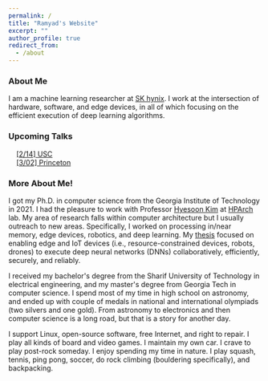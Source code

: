```yaml
---
permalink: /
title: "Ramyad's Website"
excerpt: ""
author_profile: true
redirect_from:
  - /about
---
```

### About Me

I am a machine learning researcher at [SK hynix](http://www.skhynix.com/). I work at the intersection of hardware, software, and edge devices, in all of which focusing on the efficient execution of deep learning algorithms.

### Upcoming Talks
&nbsp;&nbsp;&nbsp; [[2/14] USC](https://minghsiehece.usc.edu/event/?event=102812)  
&nbsp;&nbsp;&nbsp; [[3/02] Princeton](https://ece.princeton.edu/events/dealing-data-deluge-edge-systems)

### More About Me!

I got my Ph.D. in computer science from the Georgia Institute of Technology in 2021. I had the pleasure to work with Professor [Hyesoon Kim](https://www.cc.gatech.edu/~hyesoon/) at [HPArch](http://hparch.gatech.edu) lab. My area of research falls within computer architecture but I usually outreach to new areas. Specifically, I worked on processing in/near memory, edge devices, robotics, and deep learning. My [thesis](http://hdl.handle.net/1853/64765) focused on enabling edge and IoT devices (i.e., resource-constrained devices, robots, drones) to execute deep neural networks (DNNs) collaboratively, efficiently, securely, and reliably.  

I received my bachelor's degree from the Sharif University of Technology in electrical engineering, and my master's degree from Georgia Tech in computer science. I spend most of my time in high school on astronomy, and ended up with couple of medals in national and international olympiads (two silvers and one gold). From astronomy to electronics and then computer science is a long road, but that is a story for another day.  

I support Linux, open-source software, free Internet, and right to repair. I play all kinds of board and video games. I maintain my own car. I crave to play post-rock someday. I enjoy spending my time in nature. I play squash, tennis, ping pong, soccer, do rock climbing (bouldering specifically), and backpacking.


<!-- ## News
* _[Nov'20]_ Our paper titled Quantifying the Design-Space Tradeoffs in Autonomous Drones has been accepted to [ASPLOS'21](https://asplos-conference.org/).

* _[Oct'20]_ Our paper about intelligent accelerating sparse gathering for scaling recommendation systems is accepted to [HPCA'21](https://hpca-conf.org/2021/).

* _[Aug'20]_ Our paper about scalable systolic array implementation for deep learning is accepted to [ICCD'20](https://www.iccd-conf.com/Home.html).

* _[April'20]_ __CS 4290 (Summer20)__: I am teaching high-performance computer architecture this summer. You can check the [website](https://www.cc.gatech.edu/~rhadidi6/cs4290-2020/index.html). Feel free to shot me an email if you have any questions.

* _[Mar'20]_ __PiZeroW__: I built a Pi Zero temperature monitoring with a webserver plus a Network-Wide ad Blocker, you can find the code [here](https://github.com/ramyadhadidi/pi_sensor_webserver). Interesting that with a single core my PiZero can run two webservers (pi-hole + dash), a DNS resolver with 2M domains on the blacklist updated every day, and a temperature logger with OLED updating every 30 seconds. However, people still rely on remote servers to do these simple tasks.

* _[Mar'20]_ Our paper about systolic array implementation for deep learning is accepted to [FCCM'20](https://www.fccm.org/).

* _[Feb'20]_ We have two new works on drones one at [CogArch](http://cogarch-workshop.org/) workshop, another at [ISPASS](https://www.ispass.org/) as a poster.

* _[Feb'20]_ Our paper about efficient SLAM implementation is accepted to [DAC'20](https://www.dac.com/).

* _[Jan'20]_ My paper got accepted to [IoT Journal](http://ieee-iotj.org/).

* _[Dec'19]_ __HpArch Undergraduate Research__ [website](http://hparch.gatech.edu/undergraduate_research/) is up!
  Check [Drone Demo](http://www.youtube.com/watch?v=3EmQX5hJeWg) and [Robots Demo](http://www.youtube.com/watch?v=rUPnl4SnMRQ).

* _[Nov'19]_ Excited that papers that I have helped with have been accepted to __HPCA__, __ASPLOS__, and __DATE__, [publication](https://ramyadhadidi.github.io/publications/).

* _[Nov'19]_ __IISWC'19 Best Paper Nominee__: Our paper about characterizing edge devices for DNN execution is in the best paper session. Check publication list for the paper and [EdgeBench](http://hparch.gatech.edu/edgeBench).

* _[Oct'19]_ __SRC Bronze Winner ESWEEK'19__: Nima won SRC Bronze Winner at ESWEEK for his paper about _SLAM Performance on Embedded Robots_! Check the publication list for the paper.

* _[Sep'19]_ __FPL'19 Demo__: Check our demo [here](http://hparch.gatech.edu/fpl19).

* _[April'19]_ __Undergraduate Research__: I am looking for undergraduates to work with me in our group. My research covers interdisciplinary areas: Architecture, robotics, ML, and systems. Any skill in EE and CS would be a good starting point to join us. We always try to find venues for our undergraduates to publish their work. Please send me an email if you are interested or if you want more about the projects. You will be working with [Hyesoon](https://www.cc.gatech.edu/~hyesoon/), [Jiashen](https://jiashenc.github.io/cv/), and me. Current [list](https://ramyadhadidi.github.io/resume/) of people.

* _[April'19]_ __CS 4290 (Summer19)__: I will be teaching high-performance computer architecture summer 19 [(CS4290)](https://www.cc.gatech.edu/~rhadidi6/cs4290/index.html). Feel free to send me an email if you have any questions. Everything in the course is the same as CS 6290/ECE 4100/ECE 6100.

* _[March'19]_ __SysML'19 Demo__: Check our demo [here](http://hparch.gatech.edu//sysml). -->

